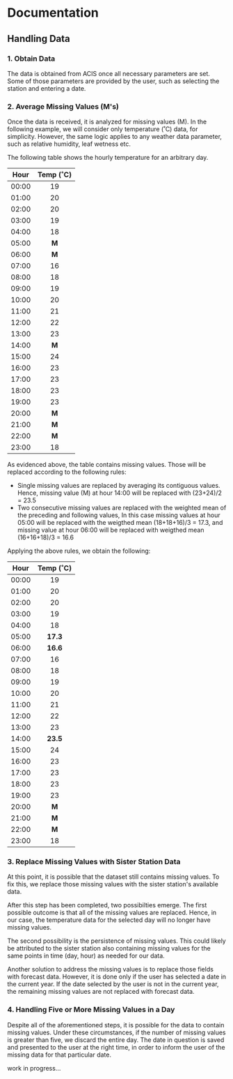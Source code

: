 # Documentation

## Handling Data

### 1. Obtain Data

The data is obtained from ACIS once all necessary parameters are set. Some of those parameters are provided by the user, such as selecting the station and entering a date.

### 2. Average Missing Values (M's)

Once the data is received, it is analyzed for missing values (M). In the following example, we will consider only temperature (˚C) data, for simplicity. However, the same logic applies to any weather data parameter, such as relative humidity, leaf wetness etc.

The following table shows the hourly temperature for an arbitrary day.

| Hour  | Temp (˚C) |
| :---: | :-------: |
| 00:00 |    19     |
| 01:00 |    20     |
| 02:00 |    20     |
| 03:00 |    19     |
| 04:00 |    18     |
| 05:00 |   **M**   |
| 06:00 |   **M**   |
| 07:00 |    16     |
| 08:00 |    18     |
| 09:00 |    19     |
| 10:00 |    20     |
| 11:00 |    21     |
| 12:00 |    22     |
| 13:00 |    23     |
| 14:00 |   **M**   |
| 15:00 |    24     |
| 16:00 |    23     |
| 17:00 |    23     |
| 18:00 |    23     |
| 19:00 |    23     |
| 20:00 |   **M**   |
| 21:00 |   **M**   |
| 22:00 |   **M**   |
| 23:00 |    18     |

As evidenced above, the table contains missing values. Those will be replaced according to the following rules:

- Single missing values are replaced by averaging its contiguous values. Hence, missing value (M) at hour 14:00 will be replaced with (23+24)/2 = 23.5
- Two consecutive missing values are replaced with the weighted mean of the preceding and following values, In this case missing values at hour 05:00 will be replaced with the weigthed mean (18+18+16)/3 = 17.3, and missing value at hour 06:00 will be replaced with weigthed mean (16+16+18)/3 = 16.6

Applying the above rules, we obtain the following:

| Hour  | Temp (˚C) |
| :---: | :-------: |
| 00:00 |    19     |
| 01:00 |    20     |
| 02:00 |    20     |
| 03:00 |    19     |
| 04:00 |    18     |
| 05:00 | **17.3**  |
| 06:00 | **16.6**  |
| 07:00 |    16     |
| 08:00 |    18     |
| 09:00 |    19     |
| 10:00 |    20     |
| 11:00 |    21     |
| 12:00 |    22     |
| 13:00 |    23     |
| 14:00 | **23.5**  |
| 15:00 |    24     |
| 16:00 |    23     |
| 17:00 |    23     |
| 18:00 |    23     |
| 19:00 |    23     |
| 20:00 |   **M**   |
| 21:00 |   **M**   |
| 22:00 |   **M**   |
| 23:00 |    18     |

### 3. Replace Missing Values with Sister Station Data

At this point, it is possible that the dataset still contains missing values. To fix this, we replace those missing values with the sister station's available data.

After this step has been completed, two possibilties emerge. The first possible outcome is that all of the missing values are replaced. Hence, in our case, the temperature data for the selected day will no longer have missing values.

The second possibility is the persistence of missing values. This could likely be attributed to the sister station also containing missing values for the same points in time (day, hour) as needed for our data.

Another solution to address the missing values is to replace those fields with forecast data. However, it is done only if the user has selected a date in the current year. If the date selected by the user is not in the current year, the remaining missing values are not replaced with forecast data.

### 4. Handling Five or More Missing Values in a Day

Despite all of the aforementioned steps, it is possible for the data to contain missing values. Under these circumstances, if the number of missing values is greater than five, we discard the entire day. The date in question is saved and presented to the user at the right time, in order to inform the user of the missing data for that particular date.


work in progress...
